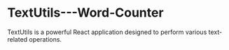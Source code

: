 # TextUtils---Word-Counter
 TextUtils is a powerful React application designed to perform various text-related operations.
